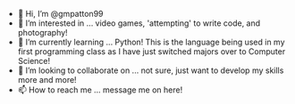 - 👋 Hi, I’m @gmpatton99
- 👀 I’m interested in ... video games, 'attempting' to write code, and photography!
- 🌱 I’m currently learning ... Python! This is the language being used in my first programming class as I have just switched majors over to Computer Science!
- 💞️ I’m looking to collaborate on ... not sure, just want to develop my skills more and more!
- 📫 How to reach me ... message me on here!
